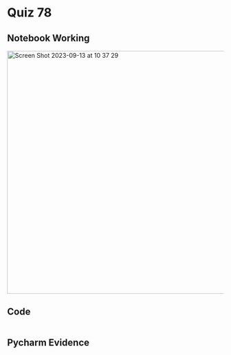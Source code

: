 # Quiz 78 

## Notebook Working
<img width="565" alt="Screen Shot 2023-09-13 at 10 37 29" src="https://github.com/DaniSofiaG/year_2/assets/111941990/2dd0caef-b02f-41f4-b0d3-6c8a21bde5ab">

## Code
```.py

```

## Pycharm Evidence
